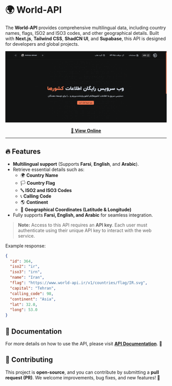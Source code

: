 # 🌍 World-API  

The **World-API** provides comprehensive multilingual data, including country names, flags, ISO2 and ISO3 codes, and other geographical details. Built with **Next.js**, **Tailwind CSS**, **ShadCN UI**, and **Supabase**, this API is designed for developers and global projects.  

![Screenshot](https://github.com/amir-rahmanii/world-api/blob/main/public/Screenshot.png)  

<p align="center">
  <a href="https://world-api.ir"><strong>🚀 View Online</strong></a>
</p>

---

## 🔥 Features  
- **Multilingual support** (Supports **Farsi**, **English**, and **Arabic**).  
- Retrieve essential details such as:  
  - 🌍 **Country Name**  
  - 🏳 **Country Flag**  
  - 🔤 **ISO2 and ISO3 Codes**  
  - 📞 **Calling Code**  
  - 🌎 **Continent**  
  - 📍 **Geographical Coordinates (Latitude & Longitude)**  
- Fully supports **Farsi, English, and Arabic** for seamless integration.  


> **Note:** Access to this API requires an **API key**. Each user must authenticate using their unique API key to interact with the web service.


Example response:

```json
{
  "id": 364,
  "iso2": "ir",
  "iso3": "irn",
  "name": "Iran",
  "flag": "https://www.world-api.ir/v1/countries/flag/IR.svg",
  "capital": "Tehran",
  "calling_code": 98,
  "continent": "Asia",
  "lat": 32.0,
  "long": 53.0
}
```

## 📖 Documentation  
For more details on how to use the API, please visit **[API Documentation](https://world-api.ir/documentation/about)**. 🚀  

## 🤝 Contributing  
This project is **open-source**, and you can contribute by submitting a **pull request (PR)**. We welcome improvements, bug fixes, and new features! 🚀
